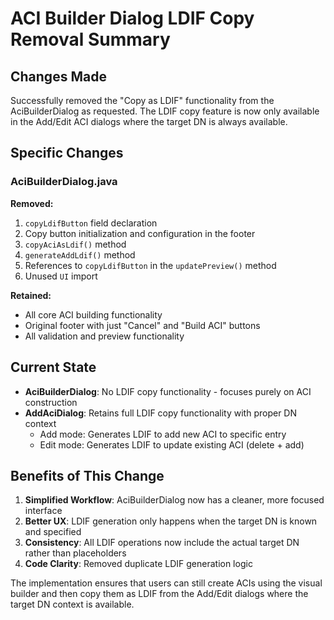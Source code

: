 # ACI Builder Dialog LDIF Copy Removal Summary

## Changes Made

Successfully removed the "Copy as LDIF" functionality from the AciBuilderDialog as requested. The LDIF copy feature is now only available in the Add/Edit ACI dialogs where the target DN is always available.

## Specific Changes

### AciBuilderDialog.java

**Removed:**
1. `copyLdifButton` field declaration
2. Copy button initialization and configuration in the footer
3. `copyAciAsLdif()` method
4. `generateAddLdif()` method
5. References to `copyLdifButton` in the `updatePreview()` method
6. Unused `UI` import

**Retained:**
- All core ACI building functionality
- Original footer with just "Cancel" and "Build ACI" buttons
- All validation and preview functionality

## Current State

- **AciBuilderDialog**: No LDIF copy functionality - focuses purely on ACI construction
- **AddAciDialog**: Retains full LDIF copy functionality with proper DN context
  - Add mode: Generates LDIF to add new ACI to specific entry
  - Edit mode: Generates LDIF to update existing ACI (delete + add)

## Benefits of This Change

1. **Simplified Workflow**: AciBuilderDialog now has a cleaner, more focused interface
2. **Better UX**: LDIF generation only happens when the target DN is known and specified
3. **Consistency**: All LDIF operations now include the actual target DN rather than placeholders
4. **Code Clarity**: Removed duplicate LDIF generation logic

The implementation ensures that users can still create ACIs using the visual builder and then copy them as LDIF from the Add/Edit dialogs where the target DN context is available.